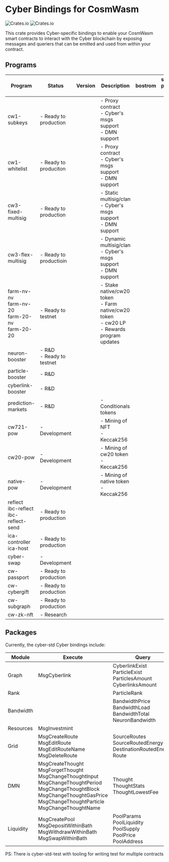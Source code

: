 # Cyber Bindings for CosmWasm

![Crates.io](https://img.shields.io/crates/v/cyber-std)
![Crates.io](https://img.shields.io/crates/d/cyber-std)

This crate provides Cyber-specific bindings to enable your CosmWasm smart contracts to interact with the Cyber blockchain by exposing messages and queriers that can be emitted and used from within your contract.

## Programs
| Program                                              	| Status                      	| Version 	| Description                                                                                          	| bostrom 	| space-pussy-1 	|
|------------------------------------------------------	|-----------------------------	|---------	|------------------------------------------------------------------------------------------------------	|---------	|---------------	|
| cw1-subkeys                                          	| - Ready to production       	|         	| - Proxy contract<br>- Cyber's msgs support<br>- DMN support                                          	|         	|               	|
| cw1-whitelist                                        	| - Ready to produciton       	|         	| - Proxy contract<br>- Cyber's msgs support<br>- DMN support                                          	|         	|               	|
| cw3-fixed-multisig                                   	| - Ready to production       	|         	| - Static multisig/clan<br>- Cyber's msgs support<br>- DMN support                                    	|         	|               	|
| cw3-flex-multisig                                    	| - Ready to productioin      	|         	| - Dynamic multisig/clan<br>- Cyber's msgs support<br>- DMN support                                   	|         	|               	|
| farm-nv-nv<br>farm-nv-20<br>farm-20-nv<br>farm-20-20 	| - Ready to testnet          	|         	| - Stake native/cw20 token<br>- Farm native/cw20 token<br>- cw20 LP<br>- Rewards program updates<br>  	|         	|               	|
| neuron-booster                                       	| - R&D<br>- Ready to testnet 	|         	|                                                                                                      	|         	|               	|
| particle-booster                                     	| - R&D                       	|         	|                                                                                                      	|         	|               	|
| cyberlink-booster                                    	| - R&D                       	|         	|                                                                                                      	|         	|               	|
| prediction-markets                                   	| - R&D                       	|         	| - Conditionals tokens                                                                                	|         	|               	|
| cw721-pow                                            	| - Development               	|         	| - Mining of NFT<br>- Keccak256                                                                       	|         	|               	|
| cw20-pow                                             	| - Development               	|         	| - Mining of cw20 token<br>- Keccak256                                                                	|         	|               	|
| native-pow                                           	| - Development               	|         	| - Mining of native token<br>- Keccak256                                                              	|         	|               	|
| reflect<br>ibc-reflect<br>ibc-reflect-send           	| - Ready to production       	|         	|                                                                                                      	|         	|               	|
| ica-controller<br>ica-host                           	| - Ready to production       	|         	|                                                                                                      	|         	|               	|
| cyber-swap                                           	| - Development               	|         	|                                                                                                      	|         	|               	|
| cw-passport                                          	| - Ready to production       	|         	|                                                                                                      	|         	|               	|
| cw-cybergift                                         	| - Ready to production       	|         	|                                                                                                      	|         	|               	|
| cw-subgraph                                          	| - Ready to production       	|         	|                                                                                                      	|         	|               	|
| cw-zk-nft                                            	| - Research                  	|         	|                                                                                                      	|         	|               	|

## Packages

Currently, the cyber-std Cyber bindings include:

| Module    	| Execute                                                                                                                                                                                          	| Query                                                                  	|
|-----------	|--------------------------------------------------------------------------------------------------------------------------------------------------------------------------------------------------	|------------------------------------------------------------------------	|
| Graph     	| MsgCyberlink                                                                                                                                                                                     	| CyberlinkExist<br>ParticleExist<br>ParticlesAmount<br>CyberlinksAmount 	|
| Rank      	|                                                                                                                                                                                                  	| ParticleRank                                                           	|
| Bandwidth 	|                                                                                                                                                                                                  	| BandwidthPrice<br>BandwidthLoad<br>BandwidthTotal<br>NeuronBandwidth   	|
| Resources 	| MsgInvestmint                                                                                                                                                                                    	|                                                                        	|
| Grid      	| MsgCreateRoute<br>MsgEditRoute<br>MsgEditRouteName<br>MsgDeleteRoute                                                                                                                             	| SourceRoutes<br>SourceRoutedEnergy<br>DestinationRoutedEnergy<br>Route 	|
| DMN       	| MsgCreateThought<br>MsgForgetThought<br>MsgChangeThoughtInput<br>MsgChangeThoughtPeriod<br>MsgChangeThoughtBlock<br>MsgChangeThoughtGasPrice<br>MsgChangeThoughtParticle<br>MsgChangeThoughtName 	| Thought<br>ThoughtStats<br>ThoughtLowestFee                            	|
| Liquidity 	| MsgCreatePool<br>MsgDepositWithinBath<br>MsgWithdrawWithinBath<br>MsgSwapWithinBath                                                                                                              	| PoolParams<br>PoolLiquidity<br>PoolSupply<br>PoolPrice<br>PoolAddress  	|

PS: There is cyber-std-test with tooling for writing test for multiple contracts
